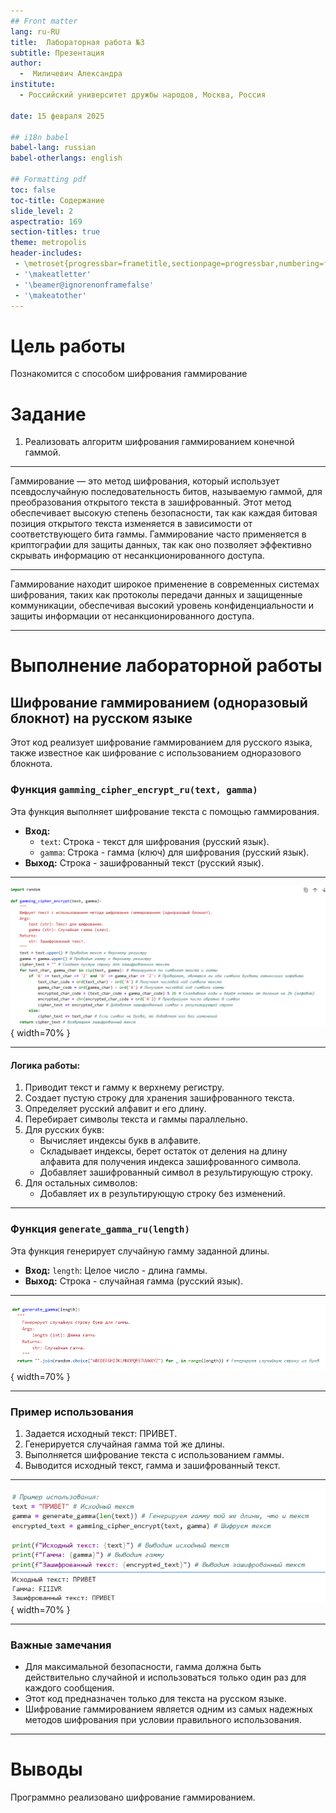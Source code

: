 ```yaml
---
## Front matter
lang: ru-RU
title:  Лабораторная работа №3
subtitle: Презентация
author:
  -  Миличевич Александра
institute:
  - Российский университет дружбы народов, Москва, Россия
  
date: 15 февраля 2025

## i18n babel
babel-lang: russian
babel-otherlangs: english

## Formatting pdf
toc: false
toc-title: Содержание
slide_level: 2
aspectratio: 169
section-titles: true
theme: metropolis
header-includes:
 - \metroset{progressbar=frametitle,sectionpage=progressbar,numbering=fraction}
 - '\makeatletter'
 - '\beamer@ignorenonframefalse'
 - '\makeatother'
---
```


# Цель работы
Познакомится с способом шифрования гаммирование

# Задание

1. Реализовать алгоритм шифрования гаммированием конечной гаммой.

---

Гаммирование — это метод шифрования, который использует псевдослучайную последовательность битов, называемую гаммой, для преобразования открытого текста в зашифрованный. Этот метод обеспечивает высокую степень безопасности, так как каждая битовая
 позиция открытого текста изменяется в зависимости от соответствующего бита гаммы. 
 Гаммирование часто применяется в криптографии для защиты данных, так как оно позволяет эффективно скрывать информацию от несанкционированного доступа.
 
 ---
 
 Гаммирование находит широкое применение в современных системах шифрования, таких как протоколы передачи данных и защищенные коммуникации, обеспечивая высокий уровень конфиденциальности и защиты информации от несанкционированного доступа.
 
 
 ---
 
 #  Выполнение лабораторной работы
 
##  Шифрование гаммированием (одноразовый блокнот) на русском языке

Этот код реализует шифрование гаммированием для русского языка, также известное как шифрование с использованием одноразового блокнота.

### Функция `gamming_cipher_encrypt_ru(text, gamma)`

Эта функция выполняет шифрование текста с помощью гаммирования.

*   **Вход:**
    *   `text`: Строка - текст для шифрования (русский язык).
    *   `gamma`: Строка - гамма (ключ) для шифрования (русский язык).
*   **Выход:** Строка - зашифрованный текст (русский язык).

---

![функция гаммирования](images3/gamming_encription.png){ width=70% }

---


#### Логика работы:

1.  Приводит текст и гамму к верхнему регистру.
2.  Создает пустую строку для хранения зашифрованного текста.
3.  Определяет русский алфавит и его длину.
4.  Перебирает символы текста и гаммы параллельно.
5.  Для русских букв:
    *   Вычисляет индексы букв в алфавите.
    *   Складывает индексы, берет остаток от деления на длину алфавита для получения индекса зашифрованного символа.
    *   Добавляет зашифрованный символ в результирующую строку.
6.  Для остальных символов:
    *   Добавляет их в результирующую строку без изменений.

	
	
---


### Функция `generate_gamma_ru(length)`

Эта функция генерирует случайную гамму заданной длины.

*   **Вход:** `length`: Целое число - длина гаммы.
*   **Выход:** Строка - случайная гамма (русский язык).


---

![функция generate_gamma](images3/generate_gamma.png){ width=70% }

---

### Пример использования

1.  Задается исходный текст: ПРИВЕТ.
2.  Генерируется случайная гамма той же длины.
3.  Выполняется шифрование текста с использованием гаммы.
4.  Выводится исходный текст, гамма и зашифрованный текст.

---

![пример применения](images3/example.png){ width=70% }

---

### Важные замечания

*   Для максимальной безопасности, гамма должна быть действительно случайной и использоваться только один раз для каждого сообщения.
*   Этот код предназначен только для текста на русском языке.
*   Шифрование гаммированием является одним из самых надежных методов шифрования при условии правильного использования.

---

# Выводы

Программно реализовано шифрование гаммированием.

